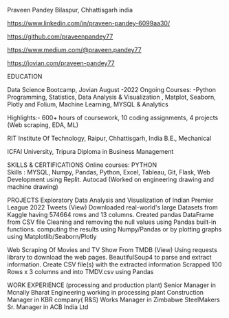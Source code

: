 Praveen Pandey
Bilaspur, Chhattisgarh india

https://www.linkedin.com/in/praveen-pandey-6099aa30/

https://github.com/praveenpandey77   

https://www.medium.com/@praveen.pandey77  

https://jovian.com/praveen-pandey77

EDUCATION                  

Data Science Bootcamp, Jovian  August -2022 Ongoing Courses: -Python Programming, Statistics, Data Analysis & Visualization , Matplot, Seaborn, Plotly and Folium, Machine Learning, MYSQL & Analytics

Highlights:- 600+ hours of coursework, 10 coding assignments, 4  projects (Web scraping, EDA, ML)

RIT Institute Of Technology, Raipur, Chhattisgarh, India
B.E., Mechanical

ICFAI University,  Tripura
Diploma in Business Management

SKILLS & CERTIFICATIONS
Online courses: PYTHON  
Skills :  MYSQL, Numpy, Pandas, Python, Excel, Tableau, Git, Flask, Web Development using Replit.
Autocad (Worked on engineering drawing and machine drawing)

PROJECTS
Exploratory Data Analysis and Visualization of Indian Premier League 2022 Tweets (View)
Downloaded real-world's large Datasets from Kaggle having 574664 rows and 13 columns.
Created pandas  DataFrame from CSV file 
Cleaning and removing the null values using Pandas built-in functions.
computing the results using Numpy/Pandas or by plotting graphs using Matplotlib/Seaborn/Plotly


Web Scraping Of Movies and TV Show From TMDB (View) 
Using requests library to download the web pages.
BeautifulSoup4 to parse and extract information.
Create CSV file(s) with the extracted information
Scrapped 100 Rows x 3 columns and into TMDV.csv using Pandas



WORK EXPERIENCE (processing and production plant)
Senior Manager in Mcnally Bharat Engineering working in processing plant
Construction Manager in KBR company( R&S)
Works Manager in Zimbabwe SteelMakers
Sr. Manager in ACB India Ltd
